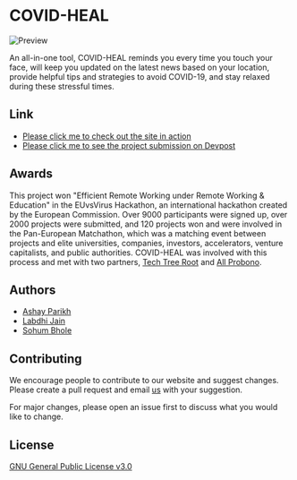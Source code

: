 # COVID-HEAL

![Preview](https://ashayp.com/images/projects/covidheal.PNG)

An all-in-one tool, COVID-HEAL reminds you every time you touch your face, will keep you updated on the latest news based on your location, provide helpful tips and strategies to avoid COVID-19, and stay relaxed during these stressful times.

## Link

* [Please click me to check out the site in action](https://www.covidheal.org/)
* [Please click me to see the project submission on Devpost](https://devpost.com/software/covid-heal)

## Awards

This project won "Efficient Remote Working under Remote Working & Education" in the EUvsVirus Hackathon, an international hackathon created by the European Commission. Over 9000 participants were signed up, over 2000 projects were submitted, and 120 projects won and were involved in the Pan-European Matchathon, which was a matching event between projects and elite universities, companies, investors, accelerators, venture capitalists, and public authorities. COVID-HEAL was involved with this process and met with two partners, [Tech Tree Root](https://www.techtreeroot.org/) and [All Probono](https://allprobono.com/).

## Authors

* [Ashay Parikh](https://ashayp.com/)
* [Labdhi Jain](https://github.com/nunu2021)
* [Sohum Bhole](https://github.com/sohumbhole)

## Contributing
We encourage people to contribute to our website and suggest changes. Please create a pull request and email [us](mailto:ashayp22@gmail.com) with your suggestion. 

For major changes, please open an issue first to discuss what you would like to change.

## License
[GNU General Public License v3.0](https://github.com/ashayp22/COVID-19-Global-Hackathon-App/blob/master/LICENSE)
